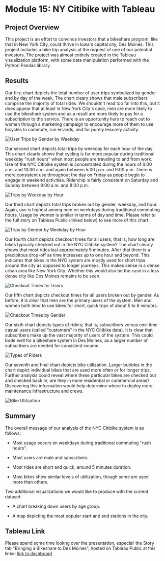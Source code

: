 # Module 15: NY Citibike with Tableau

## Project Overview

This project is an effort to convince investors that a bikeshare program, like that in New York City, could thrive in Iowa's capital city, Des Moines. This project includes a bike trip analysis at the request of one of our potential investors. The project was almost entirely created in the Tableau visualization platform, with some data manipulation performed with the Python Pandas library.


## Results

Our first chart depicts the total number of user trips symbolized by gender and by day of the week. The chart cleary shows that male subscribers comprise the majority of total rides. We shouldn't read too far into this, but it does appear that at least in New York City's case, men are more likely to use the bikeshare system and as a result are more likely to pay for a subscription to the service. There is an opportunity here to reach out to women through a marketing campaign to encourage more of them to use bicycles to commute, run errands, and for purely leisurely activity.

![User Trips by Gender by Weekday](challenge/resources/user_trips_by_gender_by_weekday.png)

Our second chart depicts total trips by weekday for each hour of the day. This chart clearly shows that cycling is far more popular during traditional weekday "rush hours" when most people are traveling to and from work. Use of the NYC Citibike system is concentrated during the hours of 6:00 a.m. and 10:00 a.m. and again between 5:00 p.m. and 9:00 p.m. There is more consistent use throughout the day on Friday as people begin to engage in weekend activities. Ridership is fairly consistent on Saturday and Sunday between 9:00 a.m. and 8:00 p.m.

![Trips by Weekday by Hour](challenge/resources/trips_by_weekday_by_hour.png)

Our third chart depicts total trips broken out by gender, weekday, and hour. Again, use is highest among men on weekdays during traditional commuting hours. Usage by women is similar in terms of day and time. Please refer to the full story on Tableau Public (linked below) to see more of this chart.

![Trips by Gender by Weekday by Hour](challenge/resources/trips_by_gender_weekday_by_hour.png)

Our fourth chart depicts checkout times for all users; that is, how long are bikes typically checked out in the NYC Citibike system? The chart clearly shows that most rides last approximately 5 minutes. After that there is a precipitous drop-off as time increases up to one hour and beyond. This indicates that bikes in the NYC system are mostly used for short trips around the city as opposed to longer journeys. This makes sense in a dense urban area like New York City. Whether this would also be the case in a less dense city like Des Moines remains to be seen.

![Checkout Times for Users](challenge/resources/checkout_times_users.png)

Our fifth chart depicts checkout times for all users broken out by gender. As before, it is clear that men are the primary users of the system. Men and women both tend to use bikes for short, quick trips of about 5 to 6 minutes.

![Checkout Times by Gender](challenge/resources/checkout_times_by_gender.png)

Our sixth chart depicts types of riders; that is, subscribers versus one-time casual users (called "customers" in the NYC Citibike data). It is clear that subscribers make up the vast majority of users of the system. This could bode well for a bikeshare system in Des Moines, as a larger number of subscribers are needed for consistent income.

![Types of Riders](challenge/resources/rider_types.png)

Our seventh and final chart depicts bike utilization. Larger bubbles in the chart depict individual bikes that are used more often or for longer trips. Further analysis could reveal where these particular bikes are checked out and checked back in; are they in more residential or commercial areas? Discovering this information would help determine where to deploy more maintenance infrastructure and crews.

![Bike Utilization](challenge/resources/bike_utilization.png)

## Summary

The overall message of our analysis of the NYC Citibike system is as follows:

- Most usage occurs on weekdays during traditional commuting "rush hours".

- Most users are male and subscribers.

- Most rides are short and quick, around 5 minutes duration.

- Most bikes show similar levels of utiilization, though some are used more than others.

Two additional visualizations we would like to produce with the current dataset:

- A chart breaking down users by age group.

- A map depicting the most popular start and end stations in the city.

## Tableau Link

Please spend some time lookng over the presentation, especiall the Story tab "Bringing a Bikeshare to Des Moines", hosted on Tableau Public at this linke: [link to dashboard](https://public.tableau.com/views/Mod15_Tableau_Challenge/BringingaBikesharetoDesMoines?:language=en-US&:display_count=n&:origin=viz_share_link)